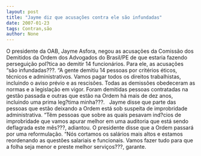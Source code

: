 ```yaml
---
layout: post
title: "Jayme diz que acusações contra ele são infundadas"
date: 2007-01-23
tags: Contran,são
author: None
---
```

O presidente da OAB, Jayme Asfora, negou as acusações da Comissão dos Demitidos da Ordem dos Advogados do Brasil/PE de que estaria fazendo perseguição pol?tica ao demitir 14 funcionários. Para ele, as acusações “são infundadas???. 
“A gente demitiu 14 pessoas por critérios éticos, técnicos e administrativos. Vamos pagar todos os direitos trabalhistas, incluindo o aviso prévio e as rescisões. Todas as demissões obedeceram as normas e a legislação em vigor. Foram demitidas pessoas contratadas na gestão passada e outras que estão na Ordem há mais de dez anos, incluindo uma prima leg?tima minha???.&nbsp;&nbsp; 
Jayme disse que parte das pessoas que estão deixando a Ordem está sob suspeita de improbridade administrativa. “Têm pessoas que sobre as quais pesavam ind?cios de improbridade que vamos apurar melhor em uma auditoria que está sendo deflagrada este mês???, adiantou. 
O presidente disse que a Ordem passará por uma reformulação. “Nós cortamos os salários mais altos e estamos reordenando as questões salariais e funcionais. Vamos fazer tudo para que a folha seja menor e preste melhor serviços???, garante.  